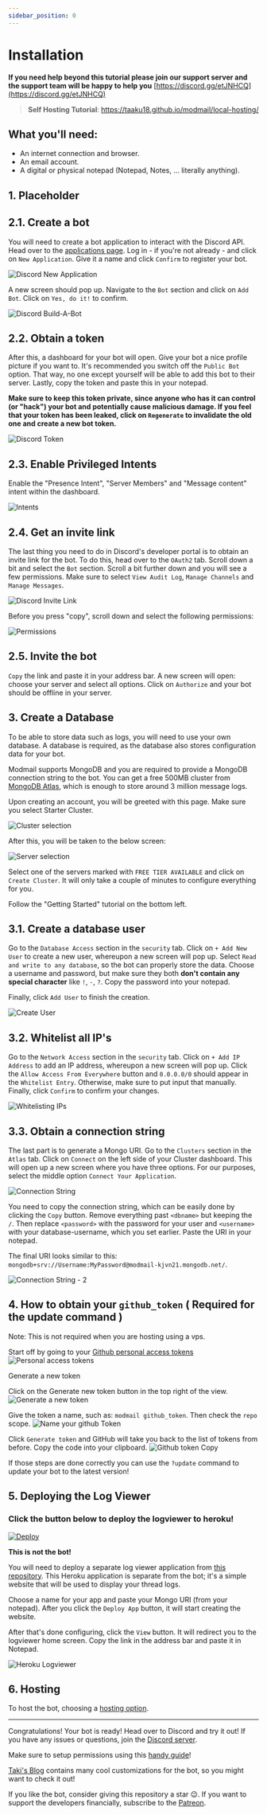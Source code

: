 ```yaml
---
sidebar_position: 0
---
```


# Installation

**If you need help beyond this tutorial please join our support server and the support team will be happy to help you** [https://discord.gg/etJNHCQ](https://discord.gg/etJNHCQ)

> **Self Hosting Tutorial**: https://taaku18.github.io/modmail/local-hosting/

## What you'll need:

- An internet connection and browser.
- An email account.
- A digital or physical notepad (Notepad, Notes, ... literally anything).

## 1. Placeholder

## 2.1. Create a bot

You will need to create a bot application to interact with the Discord API. Head over to the [applications page](https://discordapp.com/developers/applications/). Log in - if you're not already - and click on `New Application`. Give it a name and click `Confirm` to register your bot.

![Discord New Application](https://i.imgur.com/sTsk6wz.png)

A new screen should pop up. Navigate to the `Bot` section and click on `Add Bot`. Click on `Yes, do it!` to confirm.

![Discord Build-A-Bot](https://i.imgur.com/6MikkYq.png)

## 2.2. Obtain a token

After this, a dashboard for your bot will open. Give your bot a nice profile picture if you want to. It's recommended you switch off the `Public Bot` option. That way, no one except yourself will be able to add this bot to their server. Lastly, copy the token and paste this in your notepad.

**Make sure to keep this token private, since anyone who has it can control (or "hack") your bot and potentially cause malicious damage. If you feel that your token has been leaked, click on `Regenerate` to invalidate the old one and create a new bot token.**

![Discord Token](https://i.imgur.com/5aEtFQx.png)

## 2.3. Enable Privileged Intents

Enable the "Presence Intent", "Server Members" and "Message content" intent within the dashboard.

![Intents](https://i.imgur.com/bcXccf5.png)

## 2.4. Get an invite link

The last thing you need to do in Discord's developer portal is to obtain an invite link for the bot. To do this, head over to the `OAuth2` tab. Scroll down a bit and select the `Bot` section. Scroll a bit further down and you will see a few permissions. Make sure to select `View Audit Log`, `Manage Channels` and `Manage Messages`.

![Discord Invite Link](https://i.imgur.com/eK8gQbf.png)

Before you press "copy", scroll down and select the following permissions:

![Permissions](https://i.imgur.com/KT6thXx.png)

## 2.5. Invite the bot

`Copy` the link and paste it in your address bar. A new screen will open: choose your server and select all options. Click on `Authorize` and your bot should be offline in your server.

## 3. Create a Database

To be able to store data such as logs, you will need to use your own database. A database is required, as the database also stores configuration data for your bot.

Modmail supports MongoDB and you are required to provide a MongoDB connection string to the bot. You can get a free 500MB cluster from [MongoDB Atlas](https://www.mongodb.com/cloud/atlas), which is enough to store around 3 million message logs.

Upon creating an account, you will be greeted with this page. Make sure you select Starter Cluster.

![Cluster selection](https://fle.soulmusic.pro/file/shxshx/Redtailedhawk1638.png)

After this, you will be taken to the below screen:

![Server selection](https://i.imgur.com/5b2Naw0.png)

Select one of the servers marked with `FREE TIER AVAILABLE` and click on `Create Cluster`. It will only take a couple of minutes to configure everything for you.

Follow the "Getting Started" tutorial on the bottom left.

## 3.1. Create a database user

Go to the `Database Access` section in the `security` tab. Click on `+ Add New User` to create a new user, whereupon a new screen will pop up. Select `Read and write to any database`, so the bot can properly store the data. Choose a username and password, but make sure they both **don't contain any special character** like `!`, `-`, `?`. Copy the password into your notepad.

Finally, click `Add User` to finish the creation.

![Create User](https://fle.soulmusic.pro/file/shxshx/Firefly1640.png)

## 3.2. Whitelist all IP's

Go to the `Network Access` section in the `security` tab. Click on `+ Add IP Address` to add an IP address, whereupon a new screen will pop up. Click the `Allow Access From Everywhere` button and `0.0.0.0/0` should appear in the `Whitelist Entry`. Otherwise, make sure to put input that manually. Finally, click `Confirm` to confirm your changes.

![Whitelisting IPs](https://fle.soulmusic.pro/file/shxshx/Topi1641.png)

## 3.3. Obtain a connection string

The last part is to generate a Mongo URI. Go to the `Clusters` section in the `Atlas` tab. Click on `Connect` on the left side of your Cluster dashboard. This will open up a new screen where you have three options. For our purposes, select the middle option `Connect Your Application`.

![Connection String](https://fle.soulmusic.pro/file/shxshx/Xuanhuaceratops1637.png)

You need to copy the connection string, which can be easily done by clicking the `Copy` button. Remove everything past `<dbname>` but keeping the `/`. Then replace `<password>` with the password for your user and `<username>` with your database-username, which you set earlier. Paste the URI in your notepad.

The final URI looks similar to this: `mongodb+srv://Username:MyPassword@modmail-kjvn21.mongodb.net/`.

![Connection String - 2](https://i.imgur.com/UIAhrZ1.png)

## 4. How to obtain your `github_token` ( Required for the update command )

Note: This is not required when you are hosting using a vps.

Start off by going to your [Github personal access tokens](https://github.com/settings/tokens)
![Personal access tokens](https://i.imgur.com/OkTue0p.png)

Generate a new token

Click on the Generate new token button in the top right of the view.
![Generate a new token](https://i.imgur.com/VZ4UaWa.png)

Give the token a name, such as: `modmail github_token`. Then check the `repo` scope.
![Name your github Token](https://i.imgur.com/1vpWTSa.png)

Click `Generate token` and GitHub will take you back to the list of tokens from before. Copy the code into your clipboard.
![Github token Copy](https://i.imgur.com/oFb2zB6.png)

If those steps are done correctly you can use the `?update` command to update your bot to the latest version!

## 5. Deploying the Log Viewer

### **Click the button below to deploy the logviewer to heroku!**

[![Deploy](https://www.herokucdn.com/deploy/button.svg)](https://heroku.com/deploy?template=https://github.com/kyb3r/logviewer)

**This is not the bot!**

You will need to deploy a separate log viewer application from [this repository](https://github.com/kyb3r/logviewer). This Heroku application is separate from the bot; it's a simple website that will be used to display your thread logs.

Choose a name for your app and paste your Mongo URI (from your notepad). After you click the `Deploy App` button, it will start creating the website.

After that's done configuring, click the `View` button. It will redirect you to the logviewer home screen. Copy the link in the address bar and paste it in Notepad.

![Heroku Logviewer](https://i.imgur.com/tmiPfTL.png)

## 6. Hosting

To host the bot, choosing a [hosting option](hosting).

---

Congratulations! Your bot is ready! Head over to Discord and try it out! If you have any issues or questions, join the [Discord server](https://discord.gg/etJNHCQ).

Make sure to setup permissions using this [handy guide](https://github.com/kyb3r/modmail/wiki/Permissions)!

[Taki's Blog](https://taaku18.github.io/modmail/customization/) contains many cool customizations for the bot, so you might want to check it out!

If you like the bot, consider giving this repository a star 😉. If you want to support the developers financially, subscribe to the [Patreon](https://www.patreon.com/kyber).
